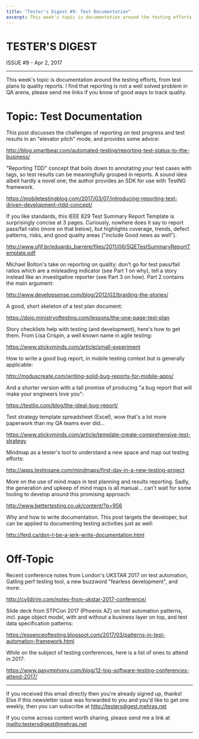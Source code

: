 ```yaml
---
title: "Tester's Digest #9: Test Documentation"
excerpt: This week's topic is documentation around the testing efforts, from test plans to quality reports. I find that reporting is not a well solved problem in QA arena, please send me links if you know of good ways to track quality.
---
```


TESTER'S DIGEST
===============
ISSUE #9 - Apr 2, 2017

---

This week's topic is documentation around the testing efforts, from test plans to quality reports. I find that reporting is not a well solved problem in QA arena, please send me links if you know of good ways to track quality.

Topic: Test Documentation
=========================

This post discusses the challenges of reporting on test progress and test results in an "elevator pitch" mode, and provides some advice:

<http://blog.smartbear.com/automated-testing/reporting-test-status-to-the-business/>

"Reporting TDD" concept that boils down to annotating your test cases with tags, so test results can be meaningfully grouped in reports. A sound idea albeit hardly a novel one; the author provides an SDK for use with TestNG framework.

<https://mobiletestingblog.com/2017/03/07/introducing-reporting-test-driven-development-rtdd-concept/>

If you like standards, this IEEE 829 Test Summary Report Template is surprisingly concise at 3 pages. Curiously, nowhere does it say to report pass/fail ratio (more on that below), but highlights coverage, trends, defect patterns, risks, and good quality areas ("include Good news as well").

<http://www.ufjf.br/eduardo_barrere/files/2011/06/SQETestSummaryReportTemplate.pdf>

Michael Bolton's take on reporting on quality: don't go for test pass/fail ratios which are a misleading indicator (see Part 1 on why), tell a story instead like an investigative reporter (see Part 3 on how). Part 2 contains the main argument:

<http://www.developsense.com/blog/2012/02/braiding-the-stories/>

A good, short skeleton of a test plan document:

<https://dojo.ministryoftesting.com/lessons/the-one-page-test-plan>

Story checklists help with testing (and development), here's how to get them. From Lisa Crispin, a well known name in agile testing:

<https://www.stickyminds.com/article/small-experiment>

How to write a good bug report, in mobile testing context but is generally applicable:

<http://moduscreate.com/writing-solid-bug-reports-for-mobile-apps/>

And a shorter version with a tall promise of producing "a bug report that will make your engineers love you":

<https://testlio.com/blog/the-ideal-bug-report/>

Test strategy template spreadsheet (Excel), wow that's a lot more paperwork than my QA teams ever did...

<https://www.stickyminds.com/article/template-create-comprehensive-test-strategy>

Mindmap as a tester's tool to understand a new space and map out testing efforts:

<http://apps.testinsane.com/mindmaps/first-day-in-a-new-testing-project>

More on the use of mind maps in test planning and results reporting. Sadly, the generation and upkeep of mind maps is all manual... can't wait for some tooling to develop around this promising approach:

<http://www.bettertesting.co.uk/content/?p=956>

Why and how to write documentation. This post targets the developer, but can be applied to documenting testing activities just as well:

<http://ferd.ca/don-t-be-a-jerk-write-documentation.html>

Off-Topic
=========

Recent conference notes from London's UKSTAR 2017 on test automation, Gatling perf testing tool, a new buzzword "fearless development", and more:

<http://cyildirim.com/notes-from-ukstar-2017-conference/>

Slide deck from STPCon 2017 (Phoenix AZ) on test automation patterns, incl. page object model, with and without a business layer on top, and test data specification patterns:

<https://essenceoftesting.blogspot.com/2017/03/patterns-in-test-automation-framework.html>

While on the subject of testing conferences, here is a list of ones to attend in 2017:

<https://www.qasymphony.com/blog/12-top-software-testing-conferences-attend-2017/>


---

If you received this email directly then you're already signed up, thanks! Else
if this newsletter issue was forwarded to you and you'd like to get one weekly,
then you can subscribe at <http://testersdigest.mehras.net>

If you come across content worth sharing, please send me a link at
<mailto:testersdigest@mehras.net>

---
